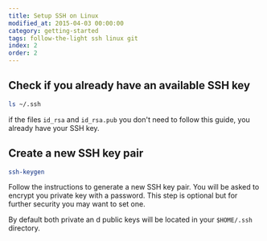 ```yaml
---
title: Setup SSH on Linux
modified_at: 2015-04-03 00:00:00
category: getting-started
tags: follow-the-light ssh linux git
index: 2
order: 2
---
```


## Check if you already have an available SSH key

```bash
ls ~/.ssh
```

if the files `id_rsa` and `id_rsa.pub` you don't need to follow this guide,
you already have your SSH key.

## Create a new SSH key pair

```bash
ssh-keygen
```

Follow the instructions to generate a new SSH key pair. You will be asked to encrypt
you private key with a password. This step is optional but for further security you may
want to set one.

By default both private an d public keys will be located in your `$HOME/.ssh` directory.
